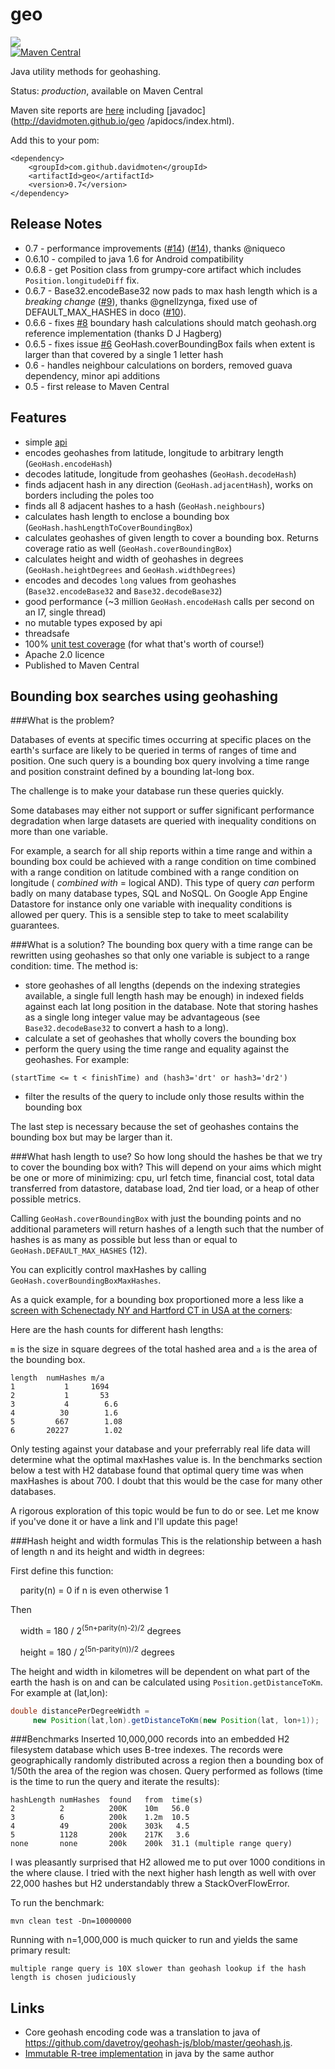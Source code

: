 geo
===
<a href="https://travis-ci.org/davidmoten/geo"><img src="https://travis-ci.org/davidmoten/geo.svg"/></a><br/>
[![Maven Central](https://maven-badges.herokuapp.com/maven-central/com.github.davidmoten/geo/badge.svg?style=flat)](https://maven-badges.herokuapp.com/maven-central/com.github.davidmoten/geo)

Java utility methods for geohashing.

Status: *production*, available on Maven Central

Maven site reports are [here](http://davidmoten.github.io/geo/index.html) including [javadoc](http://davidmoten.github.io/geo /apidocs/index.html).

Add this to your pom:

    <dependency>
        <groupId>com.github.davidmoten</groupId>
        <artifactId>geo</artifactId>
        <version>0.7</version>
    </dependency>

Release Notes
----------------
* 0.7 - performance improvements ([#14](https://github.com/davidmoten/geo/issues/14)) ([#14](https://github.com/davidmoten/geo/issues/14)), thanks @niqueco
* 0.6.10 - compiled to java 1.6 for Android compatibility
* 0.6.8 - get Position class from grumpy-core artifact which includes ```Position.longitudeDiff``` fix.
* 0.6.7 - Base32.encodeBase32 now pads to max hash length which is a *breaking change* ([#9](https://github.com/davidmoten/geo/issues/9)), thanks @gnellzynga, 
fixed use of DEFAULT_MAX_HASHES in doco ([#10](https://github.com/davidmoten/geo/issues/10)).
* 0.6.6 - fixes [#8](https://github.com/davidmoten/geo/issues/8) boundary hash calculations should match geohash.org reference implementation (thanks D J Hagberg)
* 0.6.5 - fixes issue [#6](https://github.com/davidmoten/geo/issues/6) GeoHash.coverBoundingBox fails when extent is larger than that covered by a single 1 letter hash
* 0.6 - handles neighbour calculations on borders, removed guava dependency, minor api additions
* 0.5 - first release to Maven Central

Features
----------
* simple [api](https://xuml-tools.ci.cloudbees.com/job/geo%20site/site/apidocs/index.html)
* encodes geohashes from latitude, longitude to arbitrary length (`GeoHash.encodeHash`)
* decodes latitude, longitude from geohashes (`GeoHash.decodeHash`)
* finds adjacent hash in any direction (`GeoHash.adjacentHash`), works on borders including the poles too
* finds all 8 adjacent hashes to a hash (`GeoHash.neighbours`)
* calculates hash length to enclose a bounding box (`GeoHash.hashLengthToCoverBoundingBox`)
* calculates geohashes of given length to cover a bounding box. Returns coverage ratio as well (`GeoHash.coverBoundingBox`)
* calculates height and width of geohashes in degrees (`GeoHash.heightDegrees` and `GeoHash.widthDegrees`)
* encodes and decodes `long` values from geohashes (`Base32.encodeBase32` and `Base32.decodeBase32`)
* good performance (~3 million `GeoHash.encodeHash` calls per second on an I7, single thread)
* no mutable types exposed by api
* threadsafe 
* 100% [unit test coverage](https://xuml-tools.ci.cloudbees.com/job/geo%20site/site/cobertura/index.html) (for what that's worth of course!)
* Apache 2.0 licence
* Published to Maven Central

Bounding box searches using geohashing
---------------------------------------

###What is the problem?

Databases of events at specific times occurring at specific places on the earth's surface are likely to be queried in terms of ranges of time and position. One such query is a bounding box query involving a time range and position constraint defined by a bounding lat-long box. 

The challenge is to make your database run these queries quickly. 

Some databases may either not support or suffer significant performance degradation when large datasets are queried with inequality conditions on more than one variable.

For example, a search for all ship reports within a time range and within a bounding box could be achieved with a range condition on time combined with a range condition on latitude combined with a range condition on longitude ( *combined with* = logical AND). This type of query *can* perform badly on many database types, SQL and NoSQL. On Google App Engine Datastore for instance only one variable with inequality conditions is allowed per query. This is a sensible step to take to meet scalability guarantees.

###What is a solution?
The bounding box query with a time range can be rewritten using geohashes so that only one variable is subject to a range condition: time.  The method is:

* store geohashes of all lengths (depends on the indexing strategies available, a single full length hash may be enough) in indexed fields against each lat long position in the database. Note that storing hashes as a single long integer value may be advantageous (see `Base32.decodeBase32` to convert a hash to a long).
* calculate a set of geohashes that wholly covers the bounding box
* perform the query using the time range and equality against the geohashes. For example:

```
(startTime <= t < finishTime) and (hash3='drt' or hash3='dr2')
```

* filter the results of the query to include only those results within the bounding box

The last step is necessary because the set of geohashes contains the bounding box but may be larger than it.

###What hash length to use?
So how long should the hashes be that we try to cover the bounding box with? This will depend on your aims which might be one or more of minimizing: cpu, url fetch time, financial cost, total data transferred from datastore, database load, 2nd tier load, or a heap of other possible metrics. 

Calling `GeoHash.coverBoundingBox` with just the bounding points and no additional parameters will return hashes of a length such that the number of hashes is as many as possible but less than or equal to `GeoHash.DEFAULT_MAX_HASHES` (12).

You can explicitly control maxHashes by calling `GeoHash.coverBoundingBoxMaxHashes`.

As a quick example, for a bounding box proportioned more a less like a [screen with Schenectady NY and Hartford CT in USA at the corners](https://maps.google.com.au/maps?q=schenectady+to+hartford&saddr=schenectady&daddr=hartford&hl=en&ll=42.287469,-73.265076&spn=1.692503,2.37854&sll=42.37072,-73.262329&sspn=1.690265,2.37854&geocode=FSNLjQIdj8WX-yml-HU1_W3eiTF6shJvjXCyGQ%3BFX9DfQId2-mq-ymlURHyEVPmiTGZWX3pqEqOzA&gl=au&t=m&z=9):

Here are the hash counts for different hash lengths:

`m` is the size in square degrees of the total hashed area and `a` is the area of the bounding box.

```
length  numHashes m/a    
1           1     1694   
2           1       53     
3           4        6.6    
4          30        1.6    
5         667        1.08   
6       20227        1.02   
```

Only testing against your database and your preferrably real life data will determine what the optimal maxHashes value is. In the benchmarks section below a test with H2 database found that optimal query time was when maxHashes is about 700. I doubt that this would be the case for many other databases. 

A rigorous exploration of this topic would be fun to do or see. Let me know if you've done it or have a link and I'll update this page!

###Hash height and width formulas
This is the relationship between a hash of length n and its height and width in degrees:

First define this function:

&nbsp;&nbsp;&nbsp;&nbsp;parity(n) = 0 if n is even otherwise 1

Then

&nbsp;&nbsp;&nbsp;&nbsp;width = 180 / 2<sup>(5n+parity(n)-2)/2</sup> degrees

&nbsp;&nbsp;&nbsp;&nbsp;height = 180 / 2<sup>(5n-parity(n))/2</sup> degrees

The height and width in kilometres will be dependent on what part of the earth the hash is on and can be calculated using `Position.getDistanceToKm`. 
For example at (lat,lon):
```java
double distancePerDegreeWidth =
     new Position(lat,lon).getDistanceToKm(new Position(lat, lon+1));
``` 

###Benchmarks
Inserted 10,000,000 records into an embedded H2 filesystem database which uses B-tree indexes. The records were geographically randomly distributed across a region then a bounding box of 1/50th the area of the region was chosen. Query performed as follows (time is the time to run the query and iterate the results):

```
hashLength numHashes  found   from  time(s) 
2          2          200K    10m   56.0    
3          6          200k    1.2m  10.5
4          49         200k    303k   4.5
5          1128       200k    217K   3.6
none       none       200k    200k  31.1 (multiple range query)
```
I was pleasantly surprised that H2 allowed me to put over 1000 conditions in the where clause. I tried with the next higher hash length as well with over 22,000 hashes but H2 understandably threw a StackOverFlowError.  

To run the benchmark:

```
mvn clean test -Dn=10000000
```

Running with n=1,000,000 is much quicker to run and yields the same primary result:

```
multiple range query is 10X slower than geohash lookup if the hash length is chosen judiciously
```

Links
-------

* Core geohash encoding code was a translation to java of https://github.com/davetroy/geohash-js/blob/master/geohash.js.
* [Immutable R-tree implementation](https://github.com/davidmoten/rtree) in java by the same author
